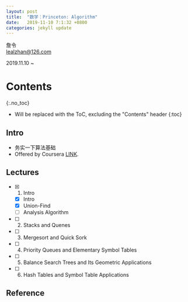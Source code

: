 ```yaml
---
layout: post
title:  "数学：Princeton: Algorithm"
date:   2019-11-10 7:1:32 +0800
categories: jekyll update
---
```


詹令   
lealzhan@126.com    

2019.11.10 ~  

# Contents
{:.no_toc}

* Will be replaced with the ToC, excluding the "Contents" header
{:toc}

## Intro

- 务实一下算法基础
- Offered by Coursera [LINK](https://www.coursera.org/learn/algorithms-part1?).


## Lectures

- [x] 1. Intro
	- [x] Intro
	- [x] Union-Find
	- [ ] Analysis Algorithm   
- [ ] 2. Stacks and Quenes
- [ ] 3. Mergesort and Quick Sork
- [ ] 4. Priority Queues and Elementary Symbol Tables
- [ ] 5. Balance Search Trees and Its Geometric Applications
- [ ] 6. Hash Tables and Symbol Table Applications

## Reference





